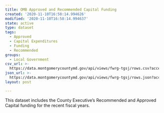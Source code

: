 ```yaml
---
title: OMB Approved and Recommended Capital Funding
created: '2020-11-10T16:58:14.994626'
modified: '2020-11-10T16:58:14.994637'
state: active
type: dataset
tags:
  - Approved
  - Capital Expenditures
  - Funding
  - Recommended
groups:
  - Local Government
csv_url: >-
  https://data.montgomerycountymd.gov/api/views/fwrg-tgsj/rows.csv?accessType=DOWNLOAD
json_url: >-
  https://data.montgomerycountymd.gov/api/views/fwrg-tgsj/rows.json?accessType=DOWNLOAD
layout: post

---
```

This dataset includes the County Executive’s Recommended and Approved Capital funding for the recent fiscal years.
